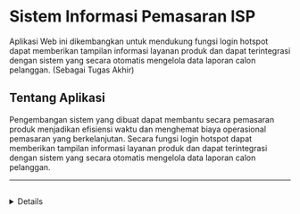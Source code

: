 # Sistem Informasi Pemasaran ISP

Aplikasi Web ini dikembangkan untuk mendukung fungsi login hotspot dapat memberikan tampilan informasi layanan produk dan dapat terintegrasi dengan sistem yang secara otomatis mengelola data laporan calon pelanggan. (Sebagai Tugas Akhir)


## Tentang Aplikasi

Pengembangan sistem yang dibuat dapat membantu secara pemasaran produk menjadikan efisiensi waktu dan menghemat biaya operasional pemasaran yang berkelanjutan. Secara fungsi login hotspot dapat memberikan tampilan informasi layanan produk dan dapat terintegrasi dengan sistem yang secara otomatis mengelola data laporan calon pelanggan.

---

## 
<details>
  
  **Catatan:** Pemrograman sebagai tampilan login web captive portal hotspot disimpan dalam database mikrotik, Proses data laporan calon pelanggan tersimpan di dalam localhost database menggunakan xampp sebagai server local sistem.
  
  
</details>
